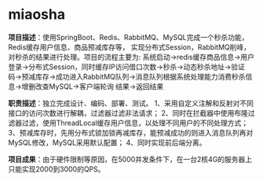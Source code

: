 # miaosha

**项目描述**：使用SpringBoot、Redis、RabbitMQ、MySQL完成一个秒杀功能，Redis缓存用户信息、商品预减库存等， 实现分布式Session，RabbitMQ削峰，对秒杀的结果进行处理。项目的流程主要为: 系统启动->redis缓存商品信息->用户登录->分布式Session，同时缓存IP访问借口次数->秒杀->动态秒杀地址->验证 码->预减库存->成功进入RabbitMQ队列->消息队列根据系统处理能力消费秒杀信息->增删改查MySQL->客户端轮询 结果->返回结果   

**职责描述**：独立完成设计、编码、部署、测试。 1、采用自定义注解和反射对不同接口的访问次数进行解耦，过滤器过滤非法请求； 2、同时在拦截器中使用布隆过滤器过滤，使用ThreadLocal缓存用户信息，以处理不同用户的不同处理方式； 3、预减库存时，先用分布式锁加锁再减库存，能预减成功的则进入消息队列再对MySQL修改，MySQL采用默认配置； 4、同时实现前后端分离。   

**项目成果**：由于硬件限制等原因，在5000并发条件下，在一台2核4G的服务器上只能实现2000到3000的QPS。

